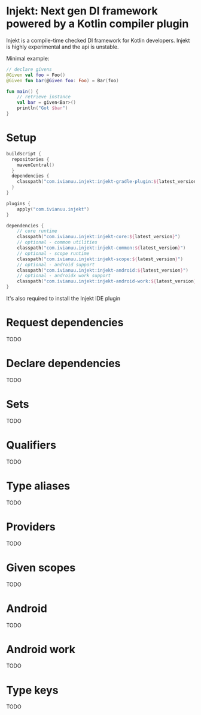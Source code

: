 # Injekt: Next gen DI framework powered by a Kotlin compiler plugin

Injekt is a compile-time checked DI framework for Kotlin developers.
Injekt is highly experimental and the api is unstable.

Minimal example:
```kotlin
// declare givens
@Given val foo = Foo()
@Given fun bar(@Given foo: Foo) = Bar(foo)

fun main() {
    // retrieve instance
    val bar = given<Bar>()
    println("Got $bar")
}
```

# Setup
```kotlin
buildscript {
  repositories {
    mavenCentral()
  }
  dependencies {
    classpath("com.ivianuu.injekt:injekt-gradle-plugin:${latest_version}")
  }
}

plugins {
    apply("com.ivianuu.injekt")
}

dependencies {
    // core runtime
    classpath("com.ivianuu.injekt:injekt-core:${latest_version}")
    // optional - common utilities
    classpath("com.ivianuu.injekt:injekt-common:${latest_version}")
    // optional - scope runtime
    classpath("com.ivianuu.injekt:injekt-scope:${latest_version}")
    // optional - android support
    classpath("com.ivianuu.injekt:injekt-android:${latest_version}")
    // optional - androidx work support
    classpath("com.ivianuu.injekt:injekt-android-work:${latest_version}")
}
```
It's also required to install the Injekt IDE plugin

# Request dependencies
TODO

# Declare dependencies
TODO

# Sets
TODO

# Qualifiers
TODO

# Type aliases
TODO

# Providers
TODO

# Given scopes
TODO

# Android
TODO

# Android work
TODO

# Type keys
TODO
